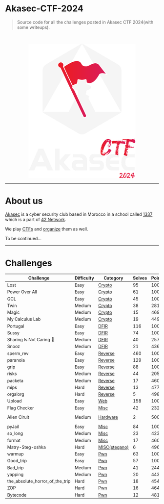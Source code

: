 # Akasec-CTF-2024
> Source code for all the challenges posted in Akasec CTF 2024(with some writeups).

<br>

<p align="center">
  <img src="img/akasec_logo.png"  width="350"/>
</p>

------------------------------

# About us

[Akasec](https://akasec.club) is a cyber security club based in Morocco in a school called [1337](https://1337.ma) which is a part of [42 Network](https://42.fr).

We play [CTFs](https://ctftime.org/team/107202) and [organize](https://ctftime.org/event/2222) them as well.

To be continued...

------------------------------

# Challenges


| Challenge | Difficulty | Category | Solves | Points | Author | Writeup |
| --------- | ---------- | -------- | ------ | ------ | ------ | ------- |
| Lost      | Easy       | [Crypto](https://github.com/AkaSec-1337-CyberSecurity-Club/Akasec-CTF-2024/tree/main/crypto)   | 95     | 100    | [0VN1](https://github.com/sou200) | [Writeup](https://github.com/AkaSec-1337-CyberSecurity-Club/Akasec-CTF-2024/tree/main/crypto#lost) |
| Power Over All | Easy | [Crypto](https://github.com/AkaSec-1337-CyberSecurity-Club/Akasec-CTF-2024/tree/main/crypto) | 61 | 100 | [0VN1](https://github.com/sou200) | [Writeup](https://github.com/AkaSec-1337-CyberSecurity-Club/Akasec-CTF-2024/tree/main/crypto#power-over-all) |
| GCL | Easy | [Crypto](https://github.com/AkaSec-1337-CyberSecurity-Club/Akasec-CTF-2024/tree/main/crypto) | 45 | 100 | [0VN1](https://github.com/sou200) | [Writeup](https://github.com/AkaSec-1337-CyberSecurity-Club/Akasec-CTF-2024/tree/main/crypto#gcl) |
| Twin | Medium | [Crypto](https://github.com/AkaSec-1337-CyberSecurity-Club/Akasec-CTF-2024/tree/main/crypto) | 38 | 281 | [0VN1](https://github.com/sou200) | [Writeup](https://github.com/AkaSec-1337-CyberSecurity-Club/Akasec-CTF-2024/tree/main/crypto#twin) |
| Magic | Medium | [Crypto](https://github.com/AkaSec-1337-CyberSecurity-Club/Akasec-CTF-2024/tree/main/crypto) | 15 | 469 | [0VN1](https://github.com/sou200) | [Writeup](https://github.com/AkaSec-1337-CyberSecurity-Club/Akasec-CTF-2024/tree/main/crypto#magic) |
| My Calculus Lab | Medium | [Crypto](https://github.com/AkaSec-1337-CyberSecurity-Club/Akasec-CTF-2024/tree/main/crypto) | 19 | 449 | [M411K](https://github.com/mwlik) | [Writeup](https://github.com/AkaSec-1337-CyberSecurity-Club/Akasec-CTF-2024/blob/main/crypto/My_Calculus_Lab/solve/solve.py) |
| Portugal | Easy | [DFIR](https://github.com/AkaSec-1337-CyberSecurity-Club/Akasec-CTF-2024/tree/main/DFIR) | 116 | 100 | [d33znu75](https://github.com/RedaHmimchi) | [Writeup](https://github.com/AkaSec-1337-CyberSecurity-Club/Akasec-CTF-2024/tree/main/DFIR/Portugal) |
| Sussy | Easy | [DFIR](https://github.com/AkaSec-1337-CyberSecurity-Club/Akasec-CTF-2024/tree/main/DFIR) | 74 | 100 | [d33znu75](https://github.com/RedaHmimchi) | [Writeup](https://github.com/AkaSec-1337-CyberSecurity-Club/Akasec-CTF-2024/tree/main/DFIR/Sussy) |
| Sharing Is Not Caring 👃 | Medium | [DFIR](https://github.com/AkaSec-1337-CyberSecurity-Club/Akasec-CTF-2024/tree/main/DFIR) | 40 | 257 | [d33znu75](https://github.com/RedaHmimchi) | [Writeup](https://github.com/AkaSec-1337-CyberSecurity-Club/Akasec-CTF-2024/tree/main/DFIR/Sharint%20is%20not%20Caring) |
| Snooz | Medium | [DFIR](https://github.com/AkaSec-1337-CyberSecurity-Club/Akasec-CTF-2024/tree/main/DFIR) | 21 | 436 | [Samaqlo](https://github.com/samaqlo) | [Writeup](https://github.com/AkaSec-1337-CyberSecurity-Club/Akasec-CTF-2024/blob/main/DFIR/Snooz/writeup.md) |
| sperm_rev | Easy | [Reverse](https://github.com/AkaSec-1337-CyberSecurity-Club/Akasec-CTF-2024/tree/main/reverse) | 460 | 100 | [pengo](https://github.com/P3enguin) | [Writeup](https://github.com/AkaSec-1337-CyberSecurity-Club/Akasec-CTF-2024/tree/main/reverse/sperm_rev/README.md) |
| paranoia | Easy | [Reverse](https://github.com/AkaSec-1337-CyberSecurity-Club/Akasec-CTF-2024/tree/main/reverse) | 129 | 100 | miyako | tba |
| grip | Easy | [Reverse](https://github.com/AkaSec-1337-CyberSecurity-Club/Akasec-CTF-2024/tree/main/reverse) | 88 | 100 | miyako | tba |
| risks | Medium | [Reverse](https://github.com/AkaSec-1337-CyberSecurity-Club/Akasec-CTF-2024/tree/main/reverse) | 44 | 205 | miyako | tba |
| packeta | Medium | [Reverse](https://github.com/AkaSec-1337-CyberSecurity-Club/Akasec-CTF-2024/tree/main/reverse) | 17 | 460 | [pengo](https://github.com/P3enguin) | [Writeup](https://github.com/AkaSec-1337-CyberSecurity-Club/Akasec-CTF-2024/tree/main/reverse/packeta/README.md) |
| mips | Hard | [Reverse](https://github.com/AkaSec-1337-CyberSecurity-Club/Akasec-CTF-2024/tree/main/reverse) | 13 | 477 | miyako | tba |
| orgalorg | Hard | [Reverse](https://github.com/AkaSec-1337-CyberSecurity-Club/Akasec-CTF-2024/tree/main/reverse) | 5 | 498 | [pengo](https://github.com/P3enguin) | [Writeup](https://github.com/AkaSec-1337-CyberSecurity-Club/Akasec-CTF-2024/tree/main/reverse/orgalorg/README.md) |
| Upload | Easy | [Web](https://github.com/AkaSec-1337-CyberSecurity-Club/Akasec-CTF-2024/tree/main/web) | 158 | 100 | [S0nG0ku](https://github.com/S0nG0ku0) | [Writeup](https://github.com/AkaSec-1337-CyberSecurity-Club/Akasec-CTF-2024/blob/main/web/Upload/README.md) |
| Flag Checker | Easy | [Misc](https://github.com/AkaSec-1337-CyberSecurity-Club/Akasec-CTF-2024/tree/main/misc) | 42 | 232 | [nyly](https://github.com/imenyoo2) | [Writeup](https://github.com/AkaSec-1337-CyberSecurity-Club/Akasec-CTF-2024/blob/main/misc/Flag%20Checker/README.md) |
| Alien Ciruit | Medium | [Hardware](https://github.com/AkaSec-1337-CyberSecurity-Club/Akasec-CTF-2024/tree/main/hardware) | 2 | 500 | [nyly](https://github.com/imenyoo2) & [M411K](https://github.com/mwlik) | [Writeup](https://github.com/AkaSec-1337-CyberSecurity-Club/Akasec-CTF-2024/blob/main/hardware/Alien_Circuit) |
| pyJail | Easy | [Misc](https://github.com/AkaSec-1337-CyberSecurity-Club/Akasec-CTF-2024/tree/main/misc) | 84 | 100 | [hel-makh](https://github.com/hel-makh) | [Writeup](https://github.com/AkaSec-1337-CyberSecurity-Club/Akasec-CTF-2024/blob/main/misc/pyJail) |
| so_long | Medium | [Misc](https://github.com/AkaSec-1337-CyberSecurity-Club/Akasec-CTF-2024/tree/main/misc) | 23 | 423 | [hel-makh](https://github.com/hel-makh) | [Writeup](https://github.com/AkaSec-1337-CyberSecurity-Club/Akasec-CTF-2024/blob/main/misc/so_long) |
| format | Medium | [Misc](https://github.com/AkaSec-1337-CyberSecurity-Club/Akasec-CTF-2024/tree/main/misc) | 17 | 460 | [5N0023](https://github.com/5N0023) | [Writeup](https://github.com/AkaSec-1337-CyberSecurity-Club/Akasec-CTF-2024/blob/main/misc/format) |
| Matry-Steg-oshka | Hard | [MISC(stegano)](https://github.com/AkaSec-1337-CyberSecurity-Club/Akasec-CTF-2024/tree/main/misc) | 6 | 496 | [d33znu75](https://github.com/RedaHmimchi) | [Writeup](https://github.com/AkaSec-1337-CyberSecurity-Club/Akasec-CTF-2024/tree/main/misc/Matry-Steg-oshka) |
| warmup | Easy | [Pwn](https://github.com/AkaSec-1337-CyberSecurity-Club/Akasec-CTF-2024/tree/main/pwn) | 63 | 100 | [0ur4n05](https://github.com/0ur4n05) | [Writeup](https://github.com/AkaSec-1337-CyberSecurity-Club/Akasec-CTF-2024/tree/main/pwn/warmup) |
| Good_trip | Easy | [Pwn](https://github.com/AkaSec-1337-CyberSecurity-Club/Akasec-CTF-2024/tree/main/pwn) | 57 |100 | [0ur4n05](https://github.com/0ur4n05) | [Writeup](https://github.com/AkaSec-1337-CyberSecurity-Club/Akasec-CTF-2024/tree/main/pwn/good_trip) |
| Bad_trip | Medium | [Pwn](https://github.com/AkaSec-1337-CyberSecurity-Club/Akasec-CTF-2024/tree/main/pwn) | 41 | 244 | [0ur4n05](https://github.com/0ur4n05) | [Writeup](https://github.com/AkaSec-1337-CyberSecurity-Club/Akasec-CTF-2024/tree/main/pwn/bad_trip_and_the_absolute_horror_of_the_trip) |
| yapping | Medium | [Pwn](https://github.com/AkaSec-1337-CyberSecurity-Club/Akasec-CTF-2024/tree/main/pwn) | 20 | 443 | [nyly](https://github.com/imenyoo2) | [Writeup](https://github.com/AkaSec-1337-CyberSecurity-Club/Akasec-CTF-2024/blob/main/pwn/yapping/README.md) |
| the_absolute_horror_of_the_trip | Hard | [Pwn](https://github.com/AkaSec-1337-CyberSecurity-Club/Akasec-CTF-2024/tree/main/pwn) | 18 | 454 | [0ur4n05](https://github.com/0ur4n05) | [Writeup](https://github.com/AkaSec-1337-CyberSecurity-Club/Akasec-CTF-2024/tree/main/pwn/bad_trip_and_the_absolute_horror_of_the_trip) |
| ZOP | Hard | [Pwn](https://github.com/AkaSec-1337-CyberSecurity-Club/Akasec-CTF-2024/tree/main/pwn) | 16 | 464 | [0ur4n05](https://github.com/0ur4n05) | [Writeup](https://github.com/AkaSec-1337-CyberSecurity-Club/Akasec-CTF-2024/tree/main/pwn/zop) |
| Bytecode | Hard | [Pwn](https://github.com/AkaSec-1337-CyberSecurity-Club/Akasec-CTF-2024/tree/main/pwn) | 12 | 481 | [0ur4n05](https://github.com/0ur4n05) | [Writeup](https://github.com/AkaSec-1337-CyberSecurity-Club/Akasec-CTF-2024/tree/main/pwn/bytecode) |
